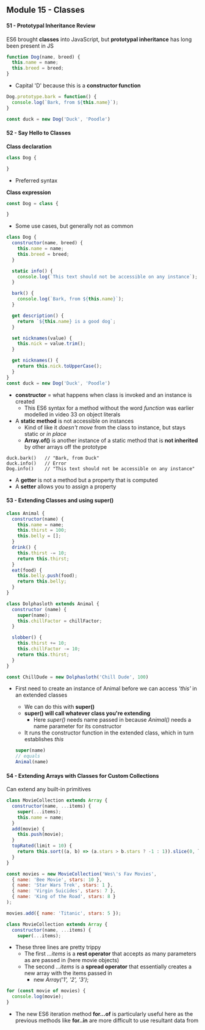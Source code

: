 ## Module 15 - Classes

#### 51 - Prototypal Inheritance Review
ES6 brought __classes__ into JavaScript, but __prototypal inheritance__ has long been present in JS
```js
function Dog(name, breed) {
  this.name = name;
  this.breed = breed;
}
```
+ Capital 'D' because this is a __constructor function__

```js
Dog.prototype.bark = function() {
  console.log(`Bark, from ${this.name}`);
}
```

```js
const duck = new Dog('Duck', 'Poodle')
```

#### 52 - Say Hello to Classes
__Class declaration__

```js
class Dog {

}
```
+ Preferred syntax

__Class expression__

```js
const Dog = class {

}
```
+ Some use cases, but generally not as common

```js
class Dog {
  constructor(name, breed) {
    this.name = name;
    this.breed = breed;
  }

  static info() {
    console.log(`This text should not be accessible on any instance`);
  }

  bark() {
    console.log(`Bark, from ${this.name}`);
  }

  get description() {
    return `${this.name} is a good dog`;
  }

  set nicknames(value) {
    this.nick = value.trim();
  }

  get nicknames() {
    return this.nick.toUpperCase();
  }
}
const duck = new Dog('Duck', 'Poodle')
```
+ __constructor__ = what happens when class is invoked and an instance is created
  + This ES6 syntax for a method without the word _function_ was earlier modelled in video 33 on object literals
+ A __static method__ is not accessible on instances
  + Kind of like it _doesn't move_ from the class to instance, but stays static or _in place_
  + __Array.of()__ is another instance of a static method that is __not inherited__ by other arrays off the prototype
```
duck.bark()   // "Bark, from Duck"
duck.info()   // Error
Dog.info()    // "This text should not be accessible on any instance"
```

+ A __getter__ is not a method but a property that is computed
+ A __setter__  allows you to assign a property

#### 53 - Extending Classes and using super()

```js
class Animal {
  constructor(name) {
    this.name = name;
    this.thirst = 100;
    this.belly = [];
  }
  drink() {
    this.thirst -= 10;
    return this.thirst;
  }
  eat(food) {
    this.belly.push(food);
    return this.belly;
  }
}

class Dolphasloth extends Animal {
  constructor (name) {
    super(name);
    this.chillFactor = chillFactor;
  }

  slobber() {
    this.thirst += 10;
    this.chillFactor -= 10;
    return this.thirst;
  }
}

const ChillDude = new Dolphasloth('Chill Dude', 100)
```

+ First need to create an instance of Animal before we can access _'this'_ in an extended classes
  + We can do this with __super()__
  + __super() will call whatever class you're extending__
    + Here _super()_ needs name passed in because _Animal()_ needs a name parameter for its constructor
  + It runs the constructor function in the extended class, which in turn establishes _this_

  ```js
  super(name)
  // equals
  Animal(name)
  ```

#### 54 - Extending Arrays with Classes for Custom Collections

Can extend any built-in primitives

```js
class MovieCollection extends Array {
  constructor(name, ...items) {
    super(...items);
    this.name = name;
  }
  add(movie) {
    this.push(movie);
  }
  topRated(limit = 10) {
    return this.sort((a, b) => (a.stars > b.stars ? -1 : 1)).slice(0, limit);
  }
}

const movies = new MovieCollection('Wes\'s Fav Movies',
  { name: 'Bee Movie', stars: 10 },
  { name: 'Star Wars Trek', stars: 1 },
  { name: 'Virgin Suicides', stars: 7 },
  { name: 'King of the Road', stars: 8 }
);

movies.add({ name: 'Titanic', stars: 5 });
```

```js
class MovieCollection extends Array {
  constructor(name, ...items) {
    super(...items);
```
+ These three lines are pretty trippy
  + The first _...items_ is a __rest operator__ that accepts as many parameters as are passed in (here movie objects)
  + The second _...items_ is a __spread operator__ that essentially creates a new array with the items passed in
    + new _Array('1', '2', '3')_;

```js
for (const movie of movies) {
  console.log(movie);
}
```
+ The new ES6 iteration method __for...of__ is particularly useful here as the previous methods like __for..in__ are more difficult to use resultant data from 

